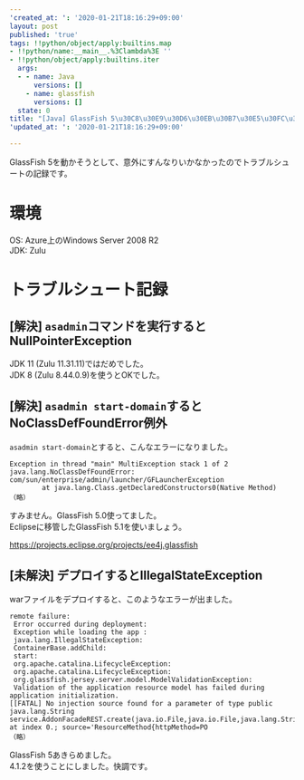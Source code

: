 ```yaml
---
'created_at: ': '2020-01-21T18:16:29+09:00'
layout: post
published: 'true'
tags: !!python/object/apply:builtins.map
- !!python/name:__main__.%3Clambda%3E ''
- !!python/object/apply:builtins.iter
  args:
  - - name: Java
      versions: []
    - name: glassfish
      versions: []
  state: 0
title: "[Java] GlassFish 5\u30C8\u30E9\u30D6\u30EB\u30B7\u30E5\u30FC\u30C8\u8A18\u9332"
'updated_at: ': '2020-01-21T18:16:29+09:00'

---
```

GlassFish 5を動かそうとして、意外にすんなりいかなかったのでトラブルシュートの記録です。  
  
# 環境  
  
OS: Azure上のWindows Server 2008 R2  
JDK: Zulu  
  
# トラブルシュート記録  
  
## [解決] `asadmin`コマンドを実行するとNullPointerException  
  
JDK 11 (Zulu 11.31.11)ではだめでした。  
JDK 8 (Zulu 8.44.0.9)を使うとOKでした。  
  
## [解決] `asadmin start-domain`するとNoClassDefFoundError例外  
  
`asadmin start-domain`とすると、こんなエラーになりました。  
  
```
Exception in thread "main" MultiException stack 1 of 2
java.lang.NoClassDefFoundError: com/sun/enterprise/admin/launcher/GFLauncherException
        at java.lang.Class.getDeclaredConstructors0(Native Method)
（略）
```  
  
すみません。GlassFish 5.0使ってました。  
Eclipseに移管したGlassFish 5.1を使いましょう。  
  
https://projects.eclipse.org/projects/ee4j.glassfish  
  
## [未解決] デプロイするとIllegalStateException  
  
warファイルをデプロイすると、このようなエラーが出ました。  
  
```
remote failure:
 Error occurred during deployment:
 Exception while loading the app :
 java.lang.IllegalStateException:
 ContainerBase.addChild:
 start:
 org.apache.catalina.LifecycleException:
 org.apache.catalina.LifecycleException:
 org.glassfish.jersey.server.model.ModelValidationException:
 Validation of the application resource model has failed during application initialization.
[[FATAL] No injection source found for a parameter of type public java.lang.String service.AddonFacadeREST.create(java.io.File,java.io.File,java.lang.String,javax.ws.rs.core.SecurityContext) at index 0.; source='ResourceMethod{httpMethod=PO
（略）
```  
  
GlassFish 5あきらめました。  
4.1.2を使うことにしました。快調です。  
